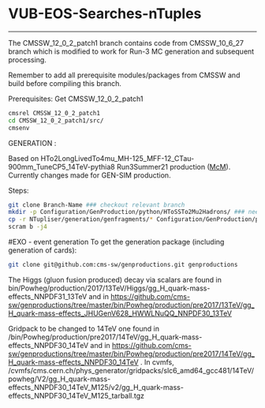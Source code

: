 VUB-EOS-Searches-nTuples
==============
***

The CMSSW_12_0_2_patch1 branch contains code from CMSSW_10_6_27 branch which is modified to work for Run-3 MC generation and subsequent processing. 

Remember to add all prerequisite modules/packages from CMSSW and build before compiling this branch. 

Prerequisites: 
Get CMSSW_12_0_2_patch1 
```bash
cmsrel CMSSW_12_0_2_patch1
cd CMSSW_12_0_2_patch1/src/
cmsenv
```

GENERATION :

Based on HTo2LongLivedTo4mu_MH-125_MFF-12_CTau-900mm_TuneCP5_14TeV-pythia8 Run3Summer21 production ([McM](https://cms-pdmv.cern.ch/mcm/requests?dataset_name=HTo2LongLivedTo4mu_MH-125_MFF-12_CTau-900mm_TuneCP5_14TeV-pythia8&page=0&shown=262271)). Currently changes made for GEN-SIM production.

Steps: 
```bash
git clone Branch-Name ### checkout relevant branch
mkdir -p Configuration/GenProduction/python/HToSSTo2Mu2Hadrons/ ### needed for CMSSW to find genfragments
cp -r NTupliser/generation/genfragments/* Configuration/GenProduction/python/HToSSTo2Mu2Hadrons/. ###copy all genfragments to created dir
scram b -j4
```

#EXO - event generation
To get the generation package (including generation of cards):
```bash
git clone git@github.com:cms-sw/genproductions.git genproductions
```

The Higgs (gluon fusion produced) decay via scalars are found in bin/Powheg/production/2017/13TeV/Higgs/gg_H_quark-mass-effects_NNPDF31_13TeV and in
https://github.com/cms-sw/genproductions/tree/master/bin/Powheg/production/pre2017/13TeV/gg_H_quark-mass-effects_JHUGenV628_HWWLNuQQ_NNPDF30_13TeV 

Gridpack to be changed to 14TeV one found in /bin/Powheg/production/pre2017/14TeV/gg_H_quark-mass-effects_NNPDF30_14TeV and in https://github.com/cms-sw/genproductions/tree/master/bin/Powheg/production/pre2017/14TeV/gg_H_quark-mass-effects_NNPDF30_14TeV . In cvmfs, /cvmfs/cms.cern.ch/phys_generator/gridpacks/slc6_amd64_gcc481/14TeV/powheg/V2/gg_H_quark-mass-effects_NNPDF30_14TeV_M125/v2/gg_H_quark-mass-effects_NNPDF30_14TeV_M125_tarball.tgz


